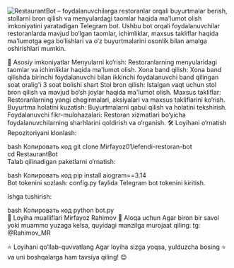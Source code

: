 <img src="https://i.postimg.cc/SR0Jz4QD/menu.jpg" alt="RestaurantBot – foydalanuvchilarga restoranlar orqali buyurtmalar berish, stollarni bron qilish va
menyulardagi taomlar haqida ma'lumot olish imkoniyatini yaratadigan Telegram bot. Ushbu bot
orqali foydalanuvchilar restoranlarda mavjud bo‘lgan taomlar, ichimliklar, maxsus takliflar haqida
ma'lumotga ega bo‘lishlari va o‘z buyurtmalarini osonlik bilan amalga oshirishlari mumkin.
"/>

🌟 Asosiy imkoniyatlar
Menyularni ko‘rish: Restoranlarning menyularidagi taomlar va ichimliklar haqida ma'lumot olish.
Xona band qilish: Xona band qilishda birinchi foydalanuvchi bilan ikkinchi foydalanuvchi band qilingan soat oralig'i 3 soat bolishi shart
Stol bron qilish: Istalgan vaqt uchun stol bron qilish va mavjud bo‘sh joylar haqida ma'lumot olish.
Maxsus takliflar: Restoranlarning yangi chegirmalari, aksiyalari va maxsus takliflarini ko‘rish.
Buyurtma holatini kuzatish: Buyurtmalarni qabul qilish va holatini tekshirish.
Foydalanuvchi fikr-mulohazalari: Restoran xizmatlari bo‘yicha foydalanuvchilarning sharhlarini qoldirish va o‘rganish.
🛠 Loyihani o‘rnatish
Repozitoriyani klonlash:

bash
Копировать код
git clone Mirfayoz01/efendi-restoran-bot  
cd RestaurantBot  
Talab qilinadigan paketlarni o‘rnatish:

bash
Копировать код
pip install aiogram==3.14  
Bot tokenini sozlash:
config.py faylida Telegram bot tokenini kiritish.

Ishga tushirish:

bash
Копировать код
python bot.py  
👥 Loyiha mualliflari
Mirfayoz Rahimov
📩 Aloqa uchun
Agar biron bir savol yoki muammo yuzaga kelsa, quyidagi manzilga murojaat qiling:
tg: @Rahimov_MR

⭐ Loyihani qo‘llab-quvvatlang
Agar loyiha sizga yoqsa, yulduzcha bosing ⭐ va uni boshqalarga ham tavsiya qiling! 😊
